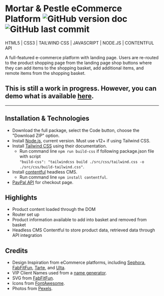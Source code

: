 # Mortar & Pestle eCommerce Platform ![GitHub version doc](https://img.shields.io/badge/Version-1.0.0-red) ![GitHub last commit](https://img.shields.io/github/last-commit/dcc5235/Portfolio?style=flat-square) 

HTML5 | CSS3 | TAILWIND CSS | JAVASCRIPT | NODE.JS | CONTENTFUL API

A full-featured e-commerce platform with landing page. Users are re-routed to the product shopping page from the landing page shop buttons where they can add items to the shopping basket, add additional items, and remote items from the shopping basket. 

## This is still a work in progress. However, you can demo what is available [here](https://mortarpestle.netlify.app/).

---

## Installation & Technologies
- Download the full package, select the Code button, choose the "Download ZIP" option.
- Install [Node.js](https://nodejs.org/en/), current version. Must use v12+ if using Tailwind CSS.
- Install [Tailwind CSS](https://tailwindcss.com/docs/installation) using their documentation.
  - Run command line ```npm run build-css``` if following package.json file with script <br>
  ```"build-css": "tailwindcss build ./src/css/tailwind.css -o ./src/css/build-tailwind.css"```.
- Install [contentful](https://www.contentful.com/) headless CMS.
  - Run command line ```npm install contentful```.
- [PayPal API](https://developer.paypal.com/docs/api-basics/) for checkout page.

## Highlights
- Product content loaded through the DOM
- Router set up
- Product information available to add into basket and removed from basket
- Headless CMS Contentful to store product data, retrieved data through API integration

## Credits

- Design Inspiration from eCommerce platforms, including [Sephora](https://www.sephora.com/), [FabFitFun](https://fabfitfun.com/), [Tarte](https://tartecosmetics.com/), and [Ulta](https://www.ulta.com/).
- VIP Client Names used from a [name generator](https://www.name-generator.org.uk/quick/).
- SVG from [FabFitFun](https://fabfitfun.com/get-the-box/#plan=fffvip).
- Icons from [FontAwesome](https://fontawesome.com/).
- Photos from [Pexels](https://www.pexels.com/).
